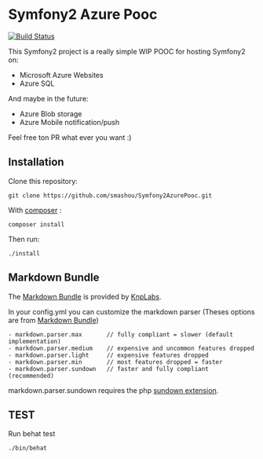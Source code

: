 Symfony2 Azure Pooc
========================

[![Build Status](https://travis-ci.org/smashou/Symfony2AzurePooc.svg?branch=master)](https://travis-ci.org/smashou/Symfony2AzurePooc)

This Symfony2 project is a really simple WIP POOC for hosting Symfony2 on:
 * Microsoft Azure Websites
 * Azure SQL

And maybe in the future:
* Azure Blob storage
* Azure Mobile notification/push

Feel free ton PR what ever you want :)

Installation
------------

Clone this repository:
```
git clone https://github.com/smashou/Symfony2AzurePooc.git
```

With  [composer](http://packagist.org) :
```
composer install
```

Then run:
```
./install
```

Markdown Bundle
---------------

The [Markdown Bundle](https://github.com/KnpLabs/KnpMarkdownBundle) is provided by [KnpLabs](http://knplabs.com/).

In your config.yml you can customize the markdown parser (Theses options are from [Markdown Bundle](https://github.com/KnpLabs/KnpMarkdownBundle))
```
- markdown.parser.max       // fully compliant = slower (default implementation)
- markdown.parser.medium    // expensive and uncommon features dropped
- markdown.parser.light     // expensive features dropped
- markdown.parser.min       // most features dropped = faster
- markdown.parser.sundown   // faster and fully compliant (recommended)
```

markdown.parser.sundown requires the php [sundown extension](https://github.com/chobie/php-sundown).


TEST
----
Run behat test
```
./bin/behat
```
